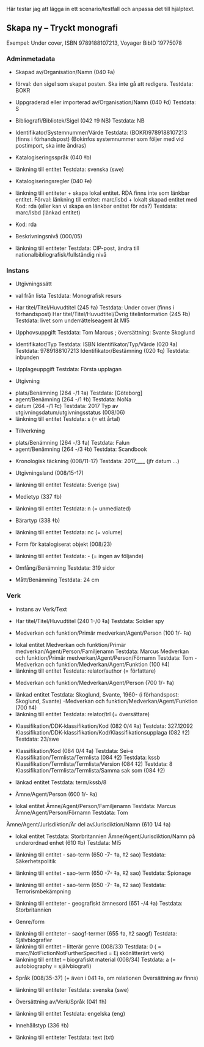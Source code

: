Här testar jag att lägga in ett scenario/testfall och anpassa det till hjälptext.

## Skapa ny – Tryckt monografi

Exempel: Under cover, ISBN 9789188107213, Voyager BibID 19775078

### Adminmetadata
* Skapad av/Organisation/Namn (040 ‡a)
- förval: den sigel som skapat posten. Ska inte gå att redigera.
Testdata: BOKR

* Uppgraderad eller importerad av/Organisation/Namn (040 ‡d)
Testdata: S

* Bibliografi/Bibliotek/Sigel (042 ‡9 NB)
Testdata: NB

* Identifikator/Systemnummer/Värde
Testdata: (BOKR)9789188107213 (finns i förhandspost)
(Bokinfos systemnummer som följer med vid postimport, ska inte ändras)

* Katalogiseringsspråk (040 ‡b)
- länkning till entitet
Testdata: svenska (swe)

* Katalogiseringsregler (040 ‡e)
- länkning till entiteter + skapa lokal entitet. RDA finns inte som länkbar entitet.
Förval: länkning till entitet: marc/isbd + lokalt skapad entitet med Kod: rda (eller kan vi skapa en länkbar entitet för rda?)
Testdata: marc/Isbd (länkad entitet)
+ Kod: rda

* Beskrivningsnivå (000/05)
- länkning till entiteter
Testdata:  CIP-post, ändra till nationalbibliografisk/fullständig nivå

### Instans
* Utgivningssätt
- val från lista
Testdata: Monografisk resurs

* Har titel/Titel/Huvudtitel (245 ‡a)
Testdata: Under cover (finns i förhandspost)
Har titel/Titel/Huvudtitel/Övrig titelinformation (245 ‡b)
Testdata: livet som underrättelseagent åt MI5

* Upphovsuppgift
Testdata: Tom Marcus ; översättning: Svante Skoglund

* Identifikator/Typ
Testdata: ISBN
Identifikator/Typ/Värde (020 ‡a)
Testdata: 9789188107213
Identifikator/Bestämning (020 ‡q)
Testdata: inbunden

* Upplageuppgift
Testdata: Första upplagan

* Utgivning
- plats/Benämning (264 -/1 ‡a)
Testdata: [Göteborg]
- agent/Benämning (264 -/1 ‡b)
Testdata: NoNa
- datum (264 -/1 ‡c)
Testdata: 2017
Typ av utgivningsdatum/utgivningsstatus (008/06)
- länkning till entitet
Testdata: s (= ett årtal)

* Tillverkning
- plats/Benämning (264 -/3 ‡a)
Testdata: Falun
- agent/Benämning (264 -/3 ‡b)
Testdata: Scandbook

* Kronologisk täckning (008/11-17)
Testdata: 2017____
(jfr datum …)

* Utgivningsland (008/15-17)
- länkning till entitet
Testdata: Sverige (sw)

* Medietyp (337 ‡b)
- länkning till entitet
Testdata:  n (= unmediated)

* Bärartyp (338 ‡b)
- länkning till entitet
Testdata:  nc (= volume)

* Form för katalogiserat objekt (008/23)
- länkning till entitet
Testdata: - (= ingen av följande)

* Omfång/Benämning
Testdata: 319 sidor

* Mått/Benämning
Testdata: 24 cm

### Verk
* Instans av Verk/Text

* Har titel/Titel/Huvudtitel (240 1-/0 ‡a)
Testdata:  Soldier spy

* Medverkan och funktion/Primär medverkan/Agent/Person (100 1/- ‡a)
- lokal entitet
Medverkan och funktion/Primär medverkan/Agent/Person/Familjenamn
Testdata: Marcus
Medverkan och funktion/Primär medverkan/Agent/Person/Förnamn
Testdata: Tom
-Medverkan och funktion/Medverkan/Agent/Funktion (100 ‡4)
- länkning till entitet
Testdata: relator/author (= författare)

* Medverkan och funktion/Medverkan/Agent/Person (700 1/- ‡a)
- länkad entitet
Testdata: Skoglund, Svante, 1960- (i förhandspost: Skoglund, Svante)
-Medverkan och funktion/Medverkan/Agent/Funktion (700 ‡4)
- länkning till entitet
Testdata: relator/trl (= översättare)

* Klassifikation/DDK-klassifikation/Kod (082 0/4 ‡a)
Testdata: 327.12092
Klassifikation/DDK-klassifikation/Kod/Klassifikationsupplaga (082 ‡2)
Testdata: 23/swe

* Klassifikation/Kod (084 0/4 ‡a)
Testdata: Sei-e
Klassifikation/Termlista/Termlista (084 ‡2)
Testdata: kssb
Klassifikation/Termlista/Termlista/Version (084 ‡2)
Testdata: 8
Klassifikation/Termlista/Termlista/Samma sak som (084 ‡2)
- länkad entitet
Testdata: term/kssb/8

* Ämne/Agent/Person (600 1/- ‡a)
- lokal entitet
Ämne/Agent/Person/Familjenamn
Testdata: Marcus
Ämne/Agent/Person/Förnamn
Testdata: Tom

Ämne/Agent/Jurisdiktion/Är del av/Jurisdiktion/Namn (610 1/4 ‡a)
- lokal entitet
Testdata: Storbritannien
Ämne/Agent/Jurisdiktion/Namn på underordnad enhet (610 ‡b)
Testdata: MI5

- länkning till entitet - sao-term (650 -7- ‡a, ‡2 sao)
Testdata: Säkerhetspolitik
- länkning till entitet - sao-term (650 -7- ‡a, ‡2 sao)
Testdata: Spionage
- länkning till entitet - sao-term (650 -7- ‡a, ‡2 sao)
Testdata: Terrorismbekämpning
- länkning till entiteter - geografiskt ämnesord (651 -/4 ‡a)
Testdata: Storbritannien

* Genre/form
- länkning till entiteter – saogf-termer (655 ‡a, ‡2 saogf)
Testdata: Självbiografier
- länkning till entitet – litterär genre (008/33)
Testdata: 0 ( = marc/NotFictionNotFurtherSpecified = Ej skönlitterärt verk)
- länkning till entitet – biografiskt material (008/34)
Testdata: a (= autobiography = självbiografi)

* Språk (008/35-37) (+ även i 041 ‡a, om relationen Översättning av finns)
- länkning till entiteter
Testdata: svenska (swe)
* Översättning av/Verk/Språk (041 ‡h)
- länkning till entitet
Testdata: engelska (eng)

* Innehållstyp (336 ‡b)
- länkning till entiteter
Testdata: text (txt)

